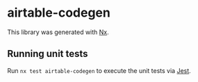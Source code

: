# airtable-codegen

This library was generated with [Nx](https://nx.dev).

## Running unit tests

Run `nx test airtable-codegen` to execute the unit tests via [Jest](https://jestjs.io).
